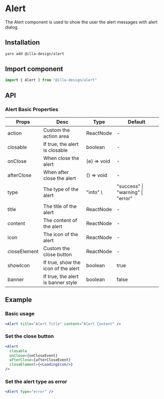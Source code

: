# Alert

The Alert component is used to show the user the alert messages with alert dialog.

## Installation

```bash
yarn add @illa-design/alert
```

## Import component

```jsx
import { Alert } from "@illa-design/alert"
```

## API

### Alert Basic Properties

| Props        | Desc                                | Type        | Default                                        |
| ------------ | ----------------------------------- | ----------- | ---------------------------------------------- |
| action       | Custom the action area              | ReactNode   | -                                              |
| closable     | If true, the alert is closable      | boolean     | -                                              |
| onClose      | When close the alert                | (e) => void | -                                              |
| afterClose   | When after close the alert          | () => void  | -                                              |
| type         | The type of the alert               | "info" \   | "success" \|  "warning" \| "error"  | "info" |
| title        | The title of the alert              | ReactNode   | -                                              |
| content      | The content of the alert            | ReactNode   | -                                              |
| icon         | The icon of the alert               | ReactNode   | -                                              |
| closeElement | Custom the close button             | ReactNode   | -                                              |
| showIcon     | If true, show the icon of the alert | boolean     | true                                           |
| banner       | If true, the alert is banner style  | boolean     | false                                          |

## Example

### Basic usage

```jsx
<Alert title="Alert Title" content="Alert Content" />
```

### Set the close button

```jsx
<Alert
  closable
  onClose={onCloseEvent}
  afterClose={afterCloseEvent}
  closeElement={<LoadingIcon/>}
/>
```

### Set the alert type as error

```jsx
<Alert type="error" />
```
